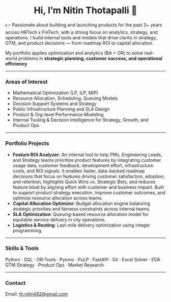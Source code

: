 <h1 align="center">Hi, I’m Nitin Thotapalli 👋</h1>

👉 Passionate about building and launching products for the past 3+ years across HRTech x FinTech, with a strong focus on analytics, strategy, and operations. I build internal tools and models that drive clarity in strategy, GTM, and product decisions — from roadmap ROI to capital allocation.

My portfolio applies optimization and analytics (BA + OR) to solve real-world problems in **strategic planning, customer success, and operational efficiency**



---

### Areas of Interest
- Mathematical Optimization (LP, ILP, MIP)
- Resource Allocation, Scheduling, Queuing Models
- Decision Support Systems and Strategy
- Public Infrastructure Planning and SLA Design
- Product & Org-level Performance Modeling
- Internal Tooling & Decision Intelligence for Strategy, Growth, and Product Ops

---

### Portfolio Projects
-  **Feature ROI Analyzer:** An internal tool to help PMs, Engineering Leads, and Strategy teams prioritize product features by integrating customer usage data, customer feedback, development effort, infrastructure costs, and ROI signals. It enables faster, data-backed roadmap decisions that focus on features driving customer satisfaction, adoption, and retention, highlights Quick Wins vs. Strategic Bets, and reduces feature bloat by aligning effort with customer and business impact. Built to support product strategy execution, improve customer outcomes, and optimize resource allocation across teams.
- **Capital Allocation Optimizer**: Budget allocation engine balancing strategic priorities and fairness constraints across internal teams.
- **SLA Optimization**: Queuing-based resource allocation model for equitable service delivery in city operations.
- **Logistics & Routing**: Last-mile delivery optimization using integer programming.
---

### Skills & Tools
Python · SQL · OR-Tools · Pyomo · PuLP · FastAPI · Git · Excel Solver · EDA  
GTM Strategy · Product Ops · Market Research

---

### Contact
Email: th.nitin482@gmail.com

